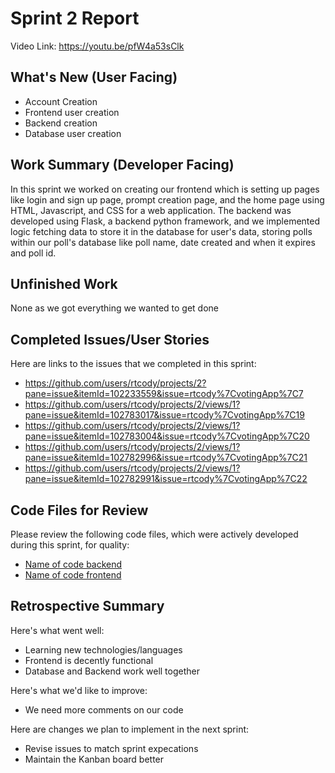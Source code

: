 # Sprint 2 Report 
Video Link: https://youtu.be/pfW4a53sClk
## What's New (User Facing)
 * Account Creation
 * Frontend user creation
 * Backend creation
 * Database user creation

## Work Summary (Developer Facing)
In this sprint we worked on creating our frontend which is setting up pages like login and sign up page, prompt creation page, and the home page
using HTML, Javascript, and CSS for a web application. The backend was developed using Flask, a backend python framework, and we implemented logic 
fetching data to store it in the database for user's data, storing polls within our poll's database like poll name, date created and when it expires
and poll id.

## Unfinished Work
None as we got everything we wanted to get done

## Completed Issues/User Stories
Here are links to the issues that we completed in this sprint:

 * https://github.com/users/rtcody/projects/2?pane=issue&itemId=102233559&issue=rtcody%7CvotingApp%7C7 
 * https://github.com/users/rtcody/projects/2/views/1?pane=issue&itemId=102783017&issue=rtcody%7CvotingApp%7C19
 * https://github.com/users/rtcody/projects/2/views/1?pane=issue&itemId=102783004&issue=rtcody%7CvotingApp%7C20
 * https://github.com/users/rtcody/projects/2/views/1?pane=issue&itemId=102782996&issue=rtcody%7CvotingApp%7C21
 * https://github.com/users/rtcody/projects/2/views/1?pane=issue&itemId=102782991&issue=rtcody%7CvotingApp%7C22

## Code Files for Review
Please review the following code files, which were actively developed during this sprint, for quality:
 * [Name of code backend](https://github.com/rtcody/votingApp/tree/main/backend)
 * [Name of code frontend](https://github.com/rtcody/votingApp/tree/main/frontend)

 
## Retrospective Summary
Here's what went well:
  * Learning new technologies/languages
  * Frontend is decently functional
  * Database and Backend work well together
 
Here's what we'd like to improve:
   * We need more comments on our code
  
Here are changes we plan to implement in the next sprint:
   * Revise issues to match sprint expecations
   * Maintain the Kanban board better 
